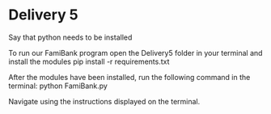 # Delivery 5

Say that python needs to be installed

To run our FamiBank program open the Delivery5 folder in your terminal and install the modules
pip install -r requirements.txt

After the modules have been installed, run the following command in the terminal:
python FamiBank.py

Navigate using the instructions displayed on the terminal.
